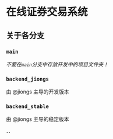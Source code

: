 # 在线证券交易系统

## 关于各分支

### `main`

*不要在`main`分支中存放开发中的项目文件夹！*

### `backend_jiongs`

由 @jiongs 主导的开发版本

### `backend_stable`

由 @jiongs 主导的稳定版本

### ``
